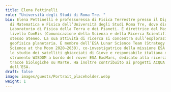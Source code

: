 ```yaml
---
title: Elena Pettinelli
role: "Università degli Studi di Roma Tre. "
bio: Elena Pettinelli è professoressa di Fisica Terrestre presso il Dipartimento
  di Matematica e Fisica dell’Università degli Studi Roma Tre, dove dirige il
  Laboratorio di Fisica della Terra e dei Pianeti. È direttrice del Master di II
  livello ComRis (Comunicazione della Scienza e della Ricerca Scientifica) dello
  stesso ateneo. La sua attività di ricerca si concentra sull’esplorazione
  geofisica planetaria. È membro dell’ESA Lunar Science Team (Strategy for
  Science at the Moon 2020–2030), co-investigatrice della missione ESA JUICE per
  lo studio dei satelliti ghiacciati di Giove e responsabile italiana dello
  strumento WISDOM a bordo del rover ESA ExoMars, dedicato alla ricerca di
  tracce biologiche su Marte. Ha inoltre contribuito ai progetti ACQUA e MARSIS
  dell’ESA.
draft: false
image: images/guests/Portrait_placeholder.webp
weight: 1
---
```

